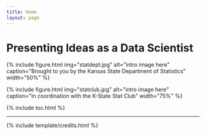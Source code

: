 ```yaml
---
title: Home
layout: page
---
```


# Presenting Ideas as a Data Scientist

{% include figure.html img="statdept.jpg" alt="intro image here" caption="Brought to you by the Kansas State Department of Statistics" width="50%" %}

{% include figure.html img="statclub.jpg" alt="intro image here" caption="In coordination with the K-State Stat Club" width="75%" %}



{% include toc.html %}

------

{% include template/credits.html %}
